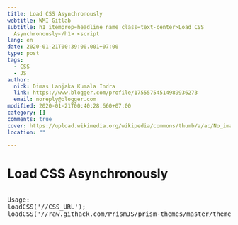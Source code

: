 ```yaml
---
title: Load CSS Asynchronously
webtitle: WMI Gitlab
subtitle: h1 itemprop=headline name class=text-center>Load CSS
  Asynchronously</h1> <script
lang: en
date: 2020-01-21T00:39:00.001+07:00
type: post
tags:
  - CSS
  - JS
author:
  nick: Dimas Lanjaka Kumala Indra
  link: https://www.blogger.com/profile/17555754514989936273
  email: noreply@blogger.com
modified: 2020-01-21T00:40:28.660+07:00
category: []
comments: true
cover: https://upload.wikimedia.org/wikipedia/commons/thumb/a/ac/No_image_available.svg/2048px-No_image_available.svg.png
location: ""

---
```


<h1 itemprop="headline name" class="text-center">Load CSS Asynchronously</h1>  <script src="https://emgithub.com/embed.js?target=https%3A%2F%2Fgithub.com%2Fdimaslanjaka%2FWeb-Manajemen%2Fblob%2Fmaster%2Fjs%2Floadcss.js&style=github&showBorder=on&showLineNumbers=on&showFileMeta=on&showCopy=on"></script></script><pre class="alert alert-info" lang="js"><br>Usage: <br>loadCSS('//CSS_URL');<br>loadCSS('//raw.githack.com/PrismJS/prism-themes/master/themes/prism-vs.css');<br></pre>
